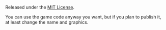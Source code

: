 Released under the [MIT License](http://opensource.org/licenses/MIT).

You can use the game code anyway you want, but if you plan to publish it,
at least change the name and graphics.